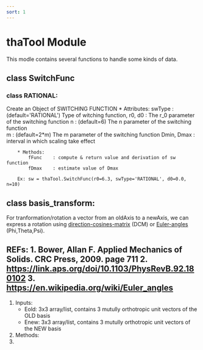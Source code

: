 ```yaml
---
sort: 1
---
```


# thaTool Module

This modle contains several functions to handle some kinds of data.

## class SwitchFunc

### class RATIONAL:
Create an Object of SWITCHING FUNCTION
		* Attributes:
			swType       : (default='RATIONAL') Type of witching function, 
			r0, d0       : The r_0 parameter of the switching function
			n            : (default=6) The n parameter of the switching function    
			m            : (default=2*m) The m parameter of the switching function 
			Dmin, Dmax   : interval in which scaling take effect
			
		* Methods:
			fFunc    : compute & return value and derivation of sw function
			fDmax    : estimate value of Dmax
			
		Ex: sw = thaTool.SwitchFunc(r0=6.3, swType='RATIONAL', d0=0.0, n=10)


## class basis_transform:
For tranformation/rotation a vector from an oldAxis to a newAxis, we can express a rotation using [direction-cosines-matrix](https://en.wikiversity.org/wiki/PlanetPhysics/Direction_Cosine_Matrix) (DCM) or [Euler-angles](https://en.wikipedia.org/wiki/Euler_angles) (Phi,Theta,Psi).

REFs: 
	1. Bower, Allan F. Applied Mechanics of Solids. CRC Press, 2009. page 711
	2. https://link.aps.org/doi/10.1103/PhysRevB.92.180102
	3. https://en.wikipedia.org/wiki/Euler_angles
---
1. Inputs:
	- Eold: 3x3 array/list, contains 3 mutully orthotropic unit vectors of the OLD basis 
	- Enew: 3x3 array/list, contains 3 mutully orthotropic unit vectors of the NEW basis
2. Methods:
3. 

